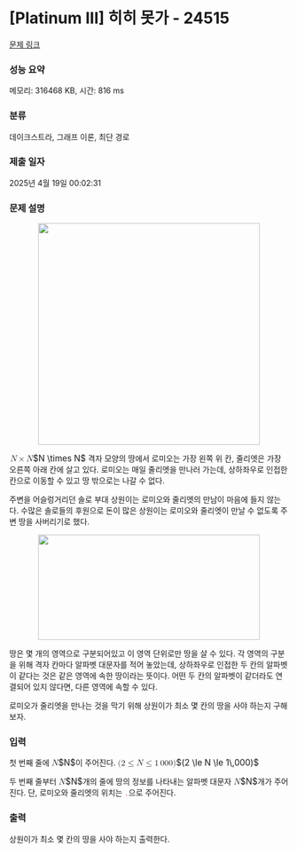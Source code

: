 # [Platinum III] 히히 못가 - 24515 

[문제 링크](https://www.acmicpc.net/problem/24515) 

### 성능 요약

메모리: 316468 KB, 시간: 816 ms

### 분류

데이크스트라, 그래프 이론, 최단 경로

### 제출 일자

2025년 4월 19일 00:02:31

### 문제 설명

<p style="text-align: center;"><img alt="" src="https://upload.acmicpc.net/a2316711-75e0-4902-a1b7-8f2b203f8704/-/preview/" style="height: 400px; width: 400px;"><br>
 </p>

<p><mjx-container class="MathJax" jax="CHTML" style="font-size: 109%; position: relative;"> <mjx-math class="MJX-TEX" aria-hidden="true"><mjx-mi class="mjx-i"><mjx-c class="mjx-c1D441 TEX-I"></mjx-c></mjx-mi><mjx-mo class="mjx-n" space="3"><mjx-c class="mjx-cD7"></mjx-c></mjx-mo><mjx-mi class="mjx-i" space="3"><mjx-c class="mjx-c1D441 TEX-I"></mjx-c></mjx-mi></mjx-math><mjx-assistive-mml unselectable="on" display="inline"><math xmlns="http://www.w3.org/1998/Math/MathML"><mi>N</mi><mo>×</mo><mi>N</mi></math></mjx-assistive-mml><span aria-hidden="true" class="no-mathjax mjx-copytext">$N \times N$</span></mjx-container> 격자 모양의 땅에서 로미오는 가장 왼쪽 위 칸, 줄리엣은 가장 오른쪽 아래 칸에 살고 있다. 로미오는 매일 줄리엣을 만나러 가는데, 상하좌우로 인접한 칸으로 이동할 수 있고 땅 밖으로는 나갈 수 없다.</p>

<p>주변을 어슬렁거리던 솔로 부대 상원이는 로미오와 줄리엣의 만남이 마음에 들지 않는다. 수많은 솔로들의 후원으로 돈이 많은 상원이는 로미오와 줄리엣이 만날 수 없도록 주변 땅을 사버리기로 했다.</p>

<p style="text-align: center;"><img alt="" src="https://upload.acmicpc.net/658a1f14-0125-4490-891a-2648dbfc5d5b/-/preview/" style="height: 190px; width: 400px;"></p>

<p>땅은 몇 개의 영역으로 구분되어있고 이 영역 단위로만 땅을 살 수 있다. 각 영역의 구분을 위해 격자 칸마다 알파벳 대문자를 적어 놓았는데, 상하좌우로 인접한 두 칸의 알파벳이 같다는 것은 같은 영역에 속한 땅이라는 뜻이다. 어떤 두 칸의 알파벳이 같더라도 연결되어 있지 않다면, 다른 영역에 속할 수 있다.</p>

<p>로미오가 줄리엣을 만나는 것을 막기 위해 상원이가 최소 몇 칸의 땅을 사야 하는지 구해보자.</p>

### 입력 

 <p>첫 번째 줄에 <mjx-container class="MathJax" jax="CHTML" style="font-size: 109%; position: relative;"><mjx-math class="MJX-TEX" aria-hidden="true"><mjx-mi class="mjx-i"><mjx-c class="mjx-c1D441 TEX-I"></mjx-c></mjx-mi></mjx-math><mjx-assistive-mml unselectable="on" display="inline"><math xmlns="http://www.w3.org/1998/Math/MathML"><mi>N</mi></math></mjx-assistive-mml><span aria-hidden="true" class="no-mathjax mjx-copytext">$N$</span></mjx-container>이 주어진다. <mjx-container class="MathJax" jax="CHTML" style="font-size: 109%; position: relative;"><mjx-math class="MJX-TEX" aria-hidden="true"><mjx-mo class="mjx-n"><mjx-c class="mjx-c28"></mjx-c></mjx-mo><mjx-mn class="mjx-n"><mjx-c class="mjx-c32"></mjx-c></mjx-mn><mjx-mo class="mjx-n" space="4"><mjx-c class="mjx-c2264"></mjx-c></mjx-mo><mjx-mi class="mjx-i" space="4"><mjx-c class="mjx-c1D441 TEX-I"></mjx-c></mjx-mi><mjx-mo class="mjx-n" space="4"><mjx-c class="mjx-c2264"></mjx-c></mjx-mo><mjx-mn class="mjx-n" space="4"><mjx-c class="mjx-c31"></mjx-c></mjx-mn><mjx-mstyle><mjx-mspace style="width: 0.167em;"></mjx-mspace></mjx-mstyle><mjx-mn class="mjx-n"><mjx-c class="mjx-c30"></mjx-c><mjx-c class="mjx-c30"></mjx-c><mjx-c class="mjx-c30"></mjx-c></mjx-mn><mjx-mo class="mjx-n"><mjx-c class="mjx-c29"></mjx-c></mjx-mo></mjx-math><mjx-assistive-mml unselectable="on" display="inline"><math xmlns="http://www.w3.org/1998/Math/MathML"><mo stretchy="false">(</mo><mn>2</mn><mo>≤</mo><mi>N</mi><mo>≤</mo><mn>1</mn><mstyle scriptlevel="0"><mspace width="0.167em"></mspace></mstyle><mn>000</mn><mo stretchy="false">)</mo></math></mjx-assistive-mml><span aria-hidden="true" class="no-mathjax mjx-copytext">$(2 \le N \le 1\,000)$</span> </mjx-container></p>

<p>두 번째 줄부터 <mjx-container class="MathJax" jax="CHTML" style="font-size: 109%; position: relative;"><mjx-math class="MJX-TEX" aria-hidden="true"><mjx-mi class="mjx-i"><mjx-c class="mjx-c1D441 TEX-I"></mjx-c></mjx-mi></mjx-math><mjx-assistive-mml unselectable="on" display="inline"><math xmlns="http://www.w3.org/1998/Math/MathML"><mi>N</mi></math></mjx-assistive-mml><span aria-hidden="true" class="no-mathjax mjx-copytext">$N$</span></mjx-container>개의 줄에 땅의 정보를 나타내는 알파벳 대문자 <mjx-container class="MathJax" jax="CHTML" style="font-size: 109%; position: relative;"><mjx-math class="MJX-TEX" aria-hidden="true"><mjx-mi class="mjx-i"><mjx-c class="mjx-c1D441 TEX-I"></mjx-c></mjx-mi></mjx-math><mjx-assistive-mml unselectable="on" display="inline"><math xmlns="http://www.w3.org/1998/Math/MathML"><mi>N</mi></math></mjx-assistive-mml><span aria-hidden="true" class="no-mathjax mjx-copytext">$N$</span></mjx-container>개가 주어진다. 단, 로미오와 줄리엣의 위치는 <span style="color:#e74c3c;"><code>.</code></span>으로 주어진다.</p>

### 출력 

 <p>상원이가 최소 몇 칸의 땅을 사야 하는지 출력한다.</p>

